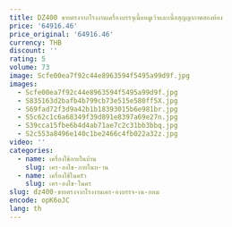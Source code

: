 ```yaml
---
title: DZ400 ขายตรงจากโรงงานเครื่องบรรจุเนื้อหมูเว้าและเนื้อสุญญากาศสองห้อง
price: '64916.46'
price_original: '64916.46'
currency: THB
discount: ''
rating: 5
volume: 73
image: Scfe00ea7f92c44e8963594f5495a99d9f.jpg
images:
  - Scfe00ea7f92c44e8963594f5495a99d9f.jpg
  - S835163d2bafb4b799cb73e515e580ff5X.jpg
  - S69fad72f3d9a42b1b18393015b6e981br.jpg
  - S5c62c1c6a68349f39d891e8397a69e27n.jpg
  - S39cca15fbe6b4d4ab71ae7c2c31bb3bbq.jpg
  - S2c553a8496e140c1be2466c4fb022a32z.jpg
video: ''
categories:
  - name: เครื่องใช้ภายในบ้าน
    slug: เคร-องใช-ภายในบ-าน
  - name: เครื่องใช้ในครัว
    slug: เคร-องใช-ในคร
slug: dz400-ขายตรงจากโรงงานเคร-องบรรจ-เน-อหม
encode: opK6oJC
lang: th
---
```

  